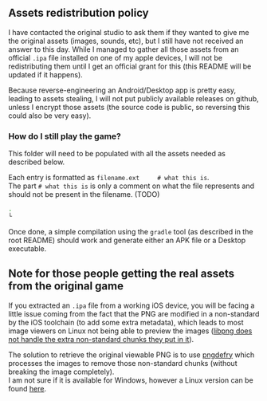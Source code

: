 ## Assets redistribution policy

I have contacted the original studio to ask them if they wanted to give me the original assets (images, sounds, etc), but I
still have not received an answer to this day.
While I managed to gather all those assets from an official `.ipa` file installed on one of my apple devices, I will not be
redistributing them until I get an official grant for this (this README will be updated if it happens).

Because reverse-engineering an Android/Desktop app is pretty easy, leading to assets stealing, I will not put publicly available
releases on github, unless I encrypt those assets (the source code is public, so reversing this could also be very easy).

### How do I still play the game?

This folder will need to be populated with all the assets needed as described below.

Each entry is formatted as `filename.ext     # what this is`.<br>
The part `# what this is` is only a comment on what the file represents and should not be present in the filename. (TODO)
```bash
.
└
```

Once done, a simple compilation using the `gradle` tool (as described in the root README) should work and generate either an
APK file or a Desktop executable.

## Note for those people getting the real assets from the original game

If you extracted an `.ipa` file from a working iOS device, you will be facing a little issue coming from the fact that
the PNG are modified in a non-standard by the iOS toolchain (to add some extra metadata), which leads to most image
viewers on Linux not being able to preview the images 
([libpng does not handle the extra non-standard chunks they put in it](https://github.com/cocos2d/cocos2d-x/issues/15199)).

The solution to retrieve the original viewable PNG is to use [pngdefry](http://www.jongware.com/pngdefry.html) which 
processes the images to remove those non-standard chunks (without breaking the image completely).<br>
I am not sure if it is available for Windows, however a Linux version can be found 
[here](https://github.com/bumaociyuan/ios-ipa-server/raw/master/pngdefry-linux).